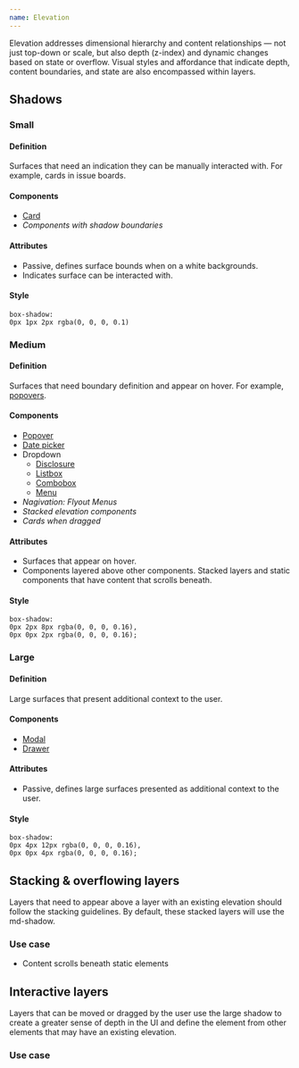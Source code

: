 ```yaml
---
name: Elevation
---
```


Elevation addresses dimensional hierarchy and content relationships — not just top-down or scale, but also depth (z-index) and dynamic changes based on state or overflow. Visual styles and affordance that indicate depth, content boundaries, and state are also encompassed within layers.

## Shadows

### Small

<figure-img label="Small shadow example with elevation" src="/img/layers/layers-shadow-small.png"></figure-img>

#### Definition

Surfaces that need an indication they can be manually interacted with. For example, cards in issue boards.

#### Components

* [Card](/components/card)
* *Components with shadow boundaries*

#### Attributes

* Passive, defines surface bounds when on a white backgrounds.
* Indicates surface can be interacted with.

#### Style

`box-shadow:`<br>`0px 1px 2px rgba(0, 0, 0, 0.1)`

### Medium

<figure-img label="Medium shadow example with elevation" src="/img/layers/layers-shadow-medium.png"></figure-img>

#### Definition

Surfaces that need boundary definition and appear on hover. For example, [popovers](/components/popover).

#### Components

* [Popover](/components/popover)
* [Date picker](/components/date-picker)
* Dropdown
    * [Disclosure](/components/dropdown-disclosure)
    * [Listbox](/components/dropdown-listbox)
    * [Combobox](/components/dropdown-combobox)
    * [Menu](/components/dropdown-menu)
* *Nagivation: Flyout Menus*
* *Stacked elevation components*
* *Cards when dragged*

#### Attributes

* Surfaces that appear on hover.
* Components layered above other components. Stacked layers and static components that have content that scrolls beneath.

#### Style

`box-shadow:`<br>`0px 2px 8px rgba(0, 0, 0, 0.16),`<br>`0px 0px 2px rgba(0, 0, 0, 0.16);`

### Large

<figure-img label="Large shadow example with elevation" src="/img/layers/layers-shadow-large.png"></figure-img>

#### Definition

Large surfaces that present additional context to the user. 

#### Components

* [Modal](/components/modal)
* [Drawer](/components/drawer)

#### Attributes

* Passive, defines large surfaces presented as additional context to the user.

#### Style

`box-shadow:`<br>`0px 4px 12px rgba(0, 0, 0, 0.16),`<br>`0px 0px 4px rgba(0, 0, 0, 0.16);`

## Stacking & overflowing layers

Layers that need to appear above a layer with an existing elevation should follow the stacking guidelines. By default, these stacked layers will use the md-shadow.

### Use case

- Content scrolls beneath static elements

<figure-img label="Stacking layers example with elevation" src="/img/layers/layers-scrolling.png"></figure-img>

## Interactive layers

Layers that can be moved or dragged by the user use the large shadow to create a greater sense of depth in the UI and define the element from other elements that may have an existing elevation.

### Use case 

<figure-img label="Interactive layers example with elevation" src="/img/layers/layers-interactive.png"></figure-img>
